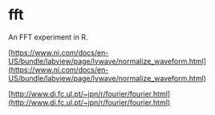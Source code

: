 # fft
An FFT experiment in R.

[https://www.ni.com/docs/en-US/bundle/labview/page/lvwave/normalize_waveform.html](https://www.ni.com/docs/en-US/bundle/labview/page/lvwave/normalize_waveform.html)

[http://www.di.fc.ul.pt/~jpn/r/fourier/fourier.html](http://www.di.fc.ul.pt/~jpn/r/fourier/fourier.html)
